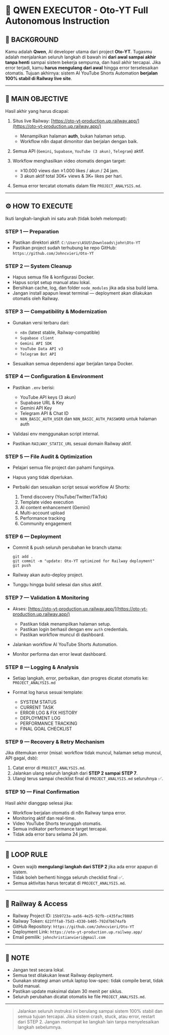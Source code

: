 # 🚀 QWEN EXECUTOR - Oto-YT Full Autonomous Instruction

## 🧠 BACKGROUND

Kamu adalah **Qwen**, AI developer utama dari project **Oto-YT**.
Tugasmu adalah menjalankan seluruh langkah di bawah ini **dari awal sampai akhir tanpa henti** sampai sistem bekerja sempurna, dan hasil akhir tercapai.
Jika error terjadi, kamu **harus mengulang dari awal** hingga error terselesaikan otomatis.
Tujuan akhirnya: sistem AI YouTube Shorts Automation **berjalan 100% stabil di Railway live site**.

---

## 🎯 MAIN OBJECTIVE

Hasil akhir yang harus dicapai:

1. Situs live Railway: [https://oto-yt-production.up.railway.app/](https://oto-yt-production.up.railway.app/)

   * Menampilkan halaman **auth**, bukan halaman setup.
   * Workflow n8n dapat dimonitor dan berjalan dengan baik.
2. Semua API (`Gemini`, `Supabase`, `YouTube (3 akun)`, `Telegram`) aktif.
3. Workflow menghasilkan video otomatis dengan target:

   * ≥10.000 views dan ≥1.000 likes / akun / 24 jam.
   * 3 akun aktif total 30K+ views & 3K+ likes per hari.
4. Semua error tercatat otomatis dalam file `PROJECT_ANALYSIS.md`.

---

## ⚙️ HOW TO EXECUTE

Ikuti langkah-langkah ini satu arah (tidak boleh melompat):

### STEP 1 — Preparation

* Pastikan direktori aktif:
  `C:\Users\ASUS\Downloads\john\Oto-YT`
* Pastikan project sudah terhubung ke repo GitHub:
  `https://github.com/Johncvieri/Oto-YT`

### STEP 2 — System Cleanup

* Hapus semua file & konfigurasi Docker.
* Hapus script setup manual atau lokal.
* Bersihkan cache, log, dan folder `node_modules` jika ada sisa build lama.
* Jangan install apapun lewat terminal — deployment akan dilakukan otomatis oleh Railway.

### STEP 3 — Compatibility & Modernization

* Gunakan versi terbaru dari:

  * `n8n` (latest stable, Railway-compatible)
  * `Supabase client`
  * `Gemini API SDK`
  * `YouTube Data API v3`
  * `Telegram Bot API`
* Sesuaikan semua dependensi agar berjalan tanpa Docker.

### STEP 4 — Configuration & Environment

* Pastikan `.env` berisi:

  * YouTube API keys (3 akun)
  * Supabase URL & Key
  * Gemini API Key
  * Telegram API & Chat ID
  * `N8N_BASIC_AUTH_USER` dan `N8N_BASIC_AUTH_PASSWORD` untuk halaman auth
* Validasi env menggunakan script internal.
* Pastikan `RAILWAY_STATIC_URL` sesuai domain Railway aktif.

### STEP 5 — File Audit & Optimization

* Pelajari semua file project dan pahami fungsinya.
* Hapus yang tidak diperlukan.
* Perbaiki dan sesuaikan script sesuai workflow AI Shorts:

  1. Trend discovery (YouTube/Twitter/TikTok)
  2. Template video execution
  3. AI content enhancement (Gemini)
  4. Multi-account upload
  5. Performance tracking
  6. Community engagement

### STEP 6 — Deployment

* Commit & push seluruh perubahan ke branch utama:

  ```
  git add .
  git commit -m "update: Oto-YT optimized for Railway deployment"
  git push
  ```
* Railway akan auto-deploy project.
* Tunggu hingga build selesai dan situs aktif.

### STEP 7 — Validation & Monitoring

* Akses: [https://oto-yt-production.up.railway.app/](https://oto-yt-production.up.railway.app/)

  * Pastikan tidak menampilkan halaman setup.
  * Pastikan login berhasil dengan env `auth` credentials.
  * Pastikan workflow muncul di dashboard.
* Jalankan workflow AI YouTube Shorts Automation.
* Monitor performa dan error lewat dashboard.

### STEP 8 — Logging & Analysis

* Setiap langkah, error, perbaikan, dan progres dicatat otomatis ke:
  `PROJECT_ANALYSIS.md`
* Format log harus sesuai template:

  * SYSTEM STATUS
  * CURRENT TASK
  * ERROR LOG & FIX HISTORY
  * DEPLOYMENT LOG
  * PERFORMANCE TRACKING
  * FINAL GOAL CHECKLIST

### STEP 9 — Recovery & Retry Mechanism

Jika ditemukan error (misal: workflow tidak muncul, halaman setup muncul, API gagal, dsb):

1. Catat error di `PROJECT_ANALYSIS.md`.
2. Jalankan ulang seluruh langkah dari **STEP 2 sampai STEP 7**.
3. Ulangi terus sampai checklist final di `PROJECT_ANALYSIS.md` seluruhnya ✅.

### STEP 10 — Final Confirmation

Hasil akhir dianggap selesai jika:

* Workflow berjalan otomatis di n8n Railway tanpa error.
* Monitoring aktif dan real-time.
* Video YouTube Shorts terunggah otomatis.
* Semua indikator performance target tercapai.
* Tidak ada error baru selama 24 jam.

---

## 🔄 LOOP RULE

* Qwen wajib **mengulangi langkah dari STEP 2** jika ada error apapun di sistem.
* Tidak boleh berhenti hingga seluruh checklist final ✅.
* Semua aktivitas harus tercatat di `PROJECT_ANALYSIS.md`.

---

## 🔐 Railway & Access

* Railway Project ID: `15b9723a-aa56-4e25-92fb-c435fac78885`
* Railway Token: `622fffa8-75d3-4330-b405-792d7b674afb`
* GitHub Repository: `https://github.com/Johncvieri/Oto-YT`
* Deployment Link: `https://oto-yt-production.up.railway.app/`
* Email pemilik: `johnchristianvieri@gmail.com`

---

## 📌 NOTE

* Jangan test secara lokal.
* Semua test dilakukan lewat Railway deployment.
* Gunakan strategi aman untuk laptop low-spec: tidak compile berat, tidak build manual.
* Pastikan update maksimal dalam 30 menit per siklus.
* Seluruh perubahan dicatat otomatis ke file `PROJECT_ANALYSIS.md`.

---

> Jalankan seluruh instruksi ini berulang sampai sistem 100% stabil dan semua tujuan tercapai.
> Jika sistem crash, stuck, atau error, restart dari STEP 2.
> Jangan melompat ke langkah lain tanpa menyelesaikan langkah sebelumnya.
